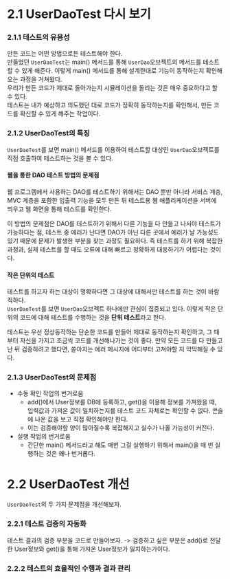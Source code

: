 # 2.1 UserDaoTest 다시 보기
### 2.1.1 테스트의 유용성
만든 코드는 어떤 방법으로든 테스트해야 한다. <br/>
만들었던 `UserDaoTest`는 main() 메서드를 통해 `UserDao`오브젝트의 메서드를 테스트할 수 있게 해준다. 이렇게 main() 메서드를 통해 설계한대로 기능이 동작하는지 확인해오는 과정을 거쳐왔다. <br/>
우리가 만든 코드가 제대로 돌아가는지 시뮬레이션을 돌리는 것은 매우 중요하다고 할 수 있다. <br/>
테스트는 내가 예상하고 의도했던 대로 코드가 정확히 동작하는지를 확인해서, 만든 코드를 확신할 수 있게 해주는 작업이다. <br/>

### 2.1.2 UserDaoTest의 특징
`UserDaoTest`를 보면 main() 메서드를 이용하여 테스트할 대상인 `UserDao`오브젝트를 직접 호출하여 테스트하는 것을 볼 수 있다. <br/>

#### **웹을 통한 DAO 테스트 방법의 문제점**
웹 프로그램에서 사용하는 DAO를 테스트하기 위해서는 DAO 뿐만 아니라 서비스 계층, MVC 계층을 포함한 입출력 기능을 모두 만든 뒤 테스트용 웹 애플리케이션을 서버에 띄우고 웹 화면을 통해 테스트를 확인한다. <br/>

이 방법의 문제점은 DAO를 테스트하기 위해서 다른 기능을 다 만들고 나서야 테스트가 가능하다는 점, 테스트 중 에러가 난다면 DAO가 아닌 다른 곳에서 에러가 날 가능성도 있기 때문에 문제가 발생한 부분을 찾는 과정도 필요하다. 즉 테스트를 하기 위해 복잡한 과정과, 실제 테스트를 할 때도 오류에 대해 빠르고 정확하게 대응하기가 어렵다는 것이다. <br/>

#### **작은 단위의 테스트**
테스트를 하고자 하는 대상이 명확하다면 그 대상에 대해서만 테스트를 하는 것이 바람직하다. <br/>
`UserDaoTest`를 보면 `UserDao`오브젝트 하나에만 관심이 집중되고 있다. 이렇게 작은 단위의 코드에 대해 테스트를 수행하는 것을 **단위 테스트**라고 한다. <br/>

테스트는 우선 정상동작하는 단순한 코드를 만들어 제대로 동작하는지 확인하고, 그 때부터 자신을 가지고 조금씩 코드를 개선해나가는 것이 좋다. 만약 모든 코드를 다 만들고 난 뒤 검증하려고 했다면, 쏟아지는 에러 메시지에 어디부터 고쳐야할 지 막막해질 수 있다. <br/>

### 2.1.3 UserDaoTest의 문제점
- 수동 확인 작업의 번거로움
  - add()에서 User정보를 DB에 등록하고, get()을 이용해 정보를 가져왔을 때, 입력값과 가져온 값이 일치하는지를 테스트 코드 자체로는 확인할 수 없다. 콘솔에 나온 값을 보고 직접 확인해야만 한다.
  - 이는 검증해야할 양이 많아질수록 복잡해지고 실수가 나올 가능성이 커진다.
- 실행 작업의 번거로움
  - 간단한 main() 메서드라고 해도 매번 그걸 실행하기 위해서 main()을 매 번 실행하는 것은 꽤나 번거롭다.

# 2.2 UserDaoTest 개선
`UserDaoTest`의 두 가지 문제점을 개선해보자.
### 2.2.1 테스트 검증의 자동화
테스트 결과의 검증 부분을 코드로 만들어보자. -> 검증하고 싶은 부분은 add()로 전달한 User정보와 get()을 통해 가져온 User정보가 일치하는가이다. <br/>


### 2.2.2 테스트의 효율적인 수행과 결과 관리

